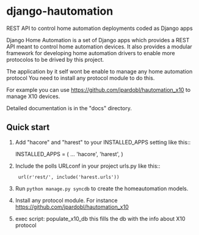 django-hautomation
==================

REST API to control home automation deployments coded as Django apps


Django Home Automation is a set of Django apps which provides a REST API meant to
control home automation devices. It also provides a modular framework for
developing home automation drivers to enable more protocolos to be drived by this project.

The application by it self wont be enable to manage any home automation protocol
You need to install any protocol module to do this.

For example you can use https://github.com/jpardobl/hautomation_x10 to
manage X10 devices.

Detailed documentation is in the "docs" directory.

Quick start
-----------

1. Add "hacore" and "harest" to your INSTALLED_APPS setting like this::

      INSTALLED_APPS = (
          ...
          'hacore',
	  'harest',
      )

2. Include the polls URLconf in your project urls.py like this::

	    url(r'rest/', include('harest.urls'))

3. Run `python manage.py syncdb` to create the homeautomation models.

4. Install any protocol module. For instance https://github.com/jpardobl/hautomation_x10

5. exec script: populate_x10_db this fills the db with the info about X10 protocol
